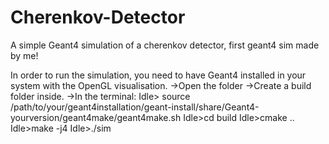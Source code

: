 # Cherenkov-Detector
A simple Geant4 simulation of a cherenkov detector, first geant4 sim made by me!

In order to run the simulation, you need to have Geant4 installed in your system with the OpenGL visualisation.
->Open the folder
->Create a build folder inside.
->In the terminal:
Idle> source /path/to/your/geant4installation/geant-install/share/Geant4-yourversion/geant4make/geant4make.sh
Idle>cd build
Idle>cmake ..
Idle>make -j4
Idle>./sim
